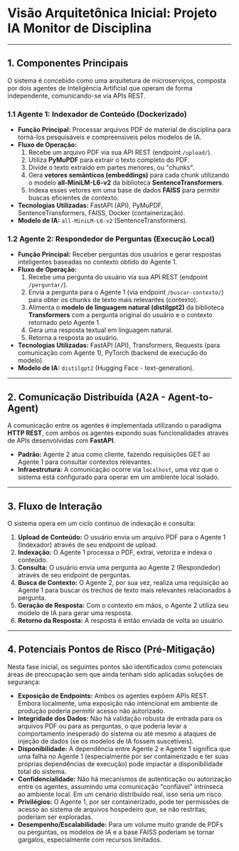 # Visão Arquitetônica Inicial: Projeto IA Monitor de Disciplina

---

## 1. Componentes Principais

O sistema é concebido como uma arquitetura de microserviços, composta por dois agentes de Inteligência Artificial que operam de forma independente, comunicando-se via APIs REST.

### 1.1 Agente 1: Indexador de Conteúdo (Dockerizado)

* **Função Principal:** Processar arquivos PDF de material de disciplina para torná-los pesquisáveis e compreensíveis pelos modelos de IA.
* **Fluxo de Operação:**
    1.  Recebe um arquivo PDF via sua API REST (endpoint `/upload/`).
    2.  Utiliza **PyMuPDF** para extrair o texto completo do PDF.
    3.  Divide o texto extraído em partes menores, ou "chunks".
    4.  Gera **vetores semânticos (embeddings)** para cada chunk utilizando o modelo **all-MiniLM-L6-v2** da biblioteca **SentenceTransformers**.
    5.  Indexa esses vetores em uma base de dados **FAISS** para permitir buscas eficientes de contexto.
* **Tecnologias Utilizadas:** FastAPI (API), PyMuPDF, SentenceTransformers, FAISS, Docker (containerização).
* **Modelo de IA:** `all-MiniLM-L6-v2` (SentenceTransformers).

### 1.2 Agente 2: Respondedor de Perguntas (Execução Local)

* **Função Principal:** Receber perguntas dos usuários e gerar respostas inteligentes baseadas no contexto obtido do Agente 1.
* **Fluxo de Operação:**
    1.  Recebe uma pergunta do usuário via sua API REST (endpoint `/perguntar/`).
    2.  Envia a pergunta para o Agente 1 (via endpoint `/buscar-contexto/`) para obter os chunks de texto mais relevantes (contexto).
    3.  Alimenta o **modelo de linguagem natural (distilgpt2)** da biblioteca **Transformers** com a pergunta original do usuário e o contexto retornado pelo Agente 1.
    4.  Gera uma resposta textual em linguagem natural.
    5.  Retorna a resposta ao usuário.
* **Tecnologias Utilizadas:** FastAPI (API), Transformers, Requests (para comunicação com Agente 1), PyTorch (backend de execução do modelo).
* **Modelo de IA:** `distilgpt2` (Hugging Face - text-generation).

---

## 2. Comunicação Distribuída (A2A - Agent-to-Agent)

A comunicação entre os agentes é implementada utilizando o paradigma **HTTP REST**, com ambos os agentes expondo suas funcionalidades através de APIs desenvolvidas com **FastAPI**.

* **Padrão:** Agente 2 atua como cliente, fazendo requisições GET ao Agente 1 para consultar contextos relevantes.
* **Infraestrutura:** A comunicação ocorre via `localhost`, uma vez que o sistema está configurado para operar em um ambiente local isolado.

---

## 3. Fluxo de Interação

O sistema opera em um ciclo contínuo de indexação e consulta:

1.  **Upload de Conteúdo:** O usuário envia um arquivo PDF para o Agente 1 (Indexador) através de seu endpoint de upload.
2.  **Indexação:** O Agente 1 processa o PDF, extrai, vetoriza e indexa o conteúdo.
3.  **Consulta:** O usuário envia uma pergunta ao Agente 2 (Respondedor) através de seu endpoint de perguntas.
4.  **Busca de Contexto:** O Agente 2, por sua vez, realiza uma requisição ao Agente 1 para buscar os trechos de texto mais relevantes relacionados à pergunta.
5.  **Geração de Resposta:** Com o contexto em mãos, o Agente 2 utiliza seu modelo de IA para gerar uma resposta.
6.  **Retorno da Resposta:** A resposta é então enviada de volta ao usuário.

---

## 4. Potenciais Pontos de Risco (Pré-Mitigação)

Nesta fase inicial, os seguintes pontos são identificados como potenciais áreas de preocupação sem que ainda tenham sido aplicadas soluções de segurança:

* **Exposição de Endpoints:** Ambos os agentes expõem APIs REST. Embora localmente, uma exposição não intencional em ambiente de produção poderia permitir acesso não autorizado.
* **Integridade dos Dados:** Não há validação robusta de entrada para os arquivos PDF ou para as perguntas, o que poderia levar a comportamento inesperado do sistema ou até mesmo a ataques de injeção de dados (se os modelos de IA fossem suscetíveis).
* **Disponibilidade:** A dependência entre Agente 2 e Agente 1 significa que uma falha no Agente 1 (especialmente por ser containerizado e ter suas próprias dependências de execução) pode impactar a disponibilidade total do sistema.
* **Confidencialidade:** Não há mecanismos de autenticação ou autorização entre os agentes, assumindo uma comunicação "confiável" intrínseca ao ambiente local. Em um cenário distribuído real, isso seria um risco.
* **Privilégios:** O Agente 1, por ser containerizado, pode ter permissões de acesso ao sistema de arquivos hospedeiro que, se não restritas, poderiam ser exploradas.
* **Desempenho/Escalabilidade:** Para um volume muito grande de PDFs ou perguntas, os modelos de IA e a base FAISS poderiam se tornar gargalos, especialmente com recursos limitados.